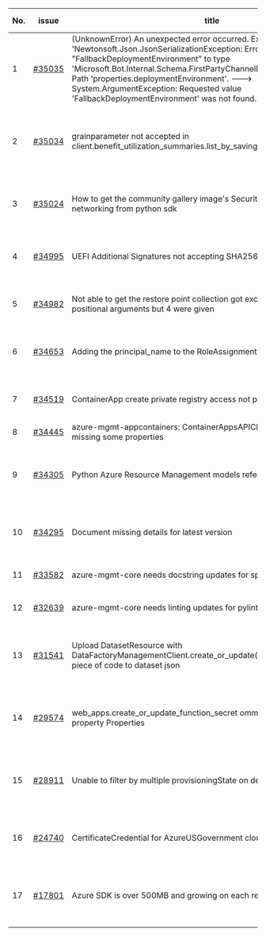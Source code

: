 | No. | issue | title | labels | assignees | bot advice | created date |
| ------ | ------ | ------ | ------ | ------ | ------ | :-----: |
|1|[#35035](https://github.com/Azure/azure-sdk-for-python/issues/35035)|(UnknownError) An unexpected error occurred. Exception: 'Newtonsoft.Json.JsonSerializationException: Error converting value "FallbackDeploymentEnvironment" to type 'Microsoft.Bot.Internal.Schema.FirstPartyChannelDeploymentEnvironment'. Path 'properties.deploymentEnvironment'. ---> System.ArgumentException: Requested value 'FallbackDeploymentEnvironment' was not found.|question, Mgmt, customer-reported, Bot Service, needs-team-attention|msyyc|new comment|2024-04-02|
|2|[#35034](https://github.com/Azure/azure-sdk-for-python/issues/35034)|grainparameter not accepted in client.benefit_utilization_summaries.list_by_savings_plan_id|question, Mgmt, customer-reported, needs-team-attention, Cost Management - Query|msyyc|new comment|2024-04-02|
|3|[#35024](https://github.com/Azure/azure-sdk-for-python/issues/35024)|How to get the community gallery image's Security type and Accelerated networking from python sdk|question, Compute, Mgmt, customer-reported, needs-team-attention|msyyc|new comment|2024-04-01|
|4|[#34995](https://github.com/Azure/azure-sdk-for-python/issues/34995)|UEFI Additional Signatures not accepting SHA256 Hash Strings|question, Compute, Mgmt, customer-reported, needs-team-attention|ChenxiJiang333, msyyc|new issue|2024-03-28|
|5|[#34982](https://github.com/Azure/azure-sdk-for-python/issues/34982)|Not able to get the restore point collection  got exception get() takes 3 positional arguments but 4 were given|question, Mgmt, customer-reported, needs-team-attention|msyyc||2024-03-28|
|6|[#34653](https://github.com/Azure/azure-sdk-for-python/issues/34653)|Adding the principal_name to the RoleAssignment class|question, Authorization, Mgmt, customer-reported, needs-team-attention|msyyc|no reply > 7|2024-03-06|
|7|[#34519](https://github.com/Azure/azure-sdk-for-python/issues/34519)|ContainerApp create private registry access not possible|question, Mgmt, customer-reported, needs-team-attention|msyyc|no reply > 7|2024-02-28|
|8|[#34445](https://github.com/Azure/azure-sdk-for-python/issues/34445)|azure-mgmt-appcontainers: ContainerAppsAPIClient.job_execution is missing some properties|Mgmt|msyyc|no reply > 7|2024-02-24|
|9|[#34305](https://github.com/Azure/azure-sdk-for-python/issues/34305)|Python Azure Resource Management models reference do not render.|Docs, question, ARM, Service Attention, Mgmt, customer-reported, needs-team-attention|msyyc|new comment|2024-02-13|
|10|[#34295](https://github.com/Azure/azure-sdk-for-python/issues/34295)|Document missing details for latest version|Docs, question, Service Attention, Mgmt, customer-reported, needs-team-attention|msyyc|no reply > 7|2024-02-13|
|11|[#33582](https://github.com/Azure/azure-sdk-for-python/issues/33582)|azure-mgmt-core needs docstring updates for sphinx|Mgmt, Azure.Mgmt.Core, sphinx|msyyc|new issue|2023-12-17|
|12|[#32639](https://github.com/Azure/azure-sdk-for-python/issues/32639)|azure-mgmt-core needs linting updates for pylint version 3.0.3|Mgmt, Azure.Mgmt.Core, pylint|msyyc|new issue|2023-10-22|
|13|[#31541](https://github.com/Azure/azure-sdk-for-python/issues/31541)|Upload DatasetResource with DataFactoryManagementClient.create_or_update() adds non-wanted piece of code to dataset json|question, Data Factory, Service Attention, Mgmt, customer-reported, needs-team-attention|msyyc|no reply > 7|2023-08-09|
|14|[#29574](https://github.com/Azure/azure-sdk-for-python/issues/29574)|web_apps.create_or_update_function_secret ommits required request property Properties|bug, Service Attention, Mgmt, customer-reported, Web Apps, needs-team-attention|msyyc|new comment|2023-03-24|
|15|[#28911](https://github.com/Azure/azure-sdk-for-python/issues/28911)|Unable to filter by multiple provisioningState on deployment list|bug, Service Attention, Mgmt, customer-reported, needs-team-attention, Resources|msyyc|new comment|2023-02-20|
|16|[#24740](https://github.com/Azure/azure-sdk-for-python/issues/24740)|CertificateCredential for AzureUSGovernment cloud|feature-request, Operations Management, Mgmt, needs-team-attention|BigCat20196, msyyc|new comment|2022-06-07|
|17|[#17801](https://github.com/Azure/azure-sdk-for-python/issues/17801)|Azure SDK is over 500MB and growing on each release.|question, Network, Service Attention, Mgmt, customer-reported, needs-team-attention|lmazuel, msyyc, iscai-msft|new comment|2021-04-05|
